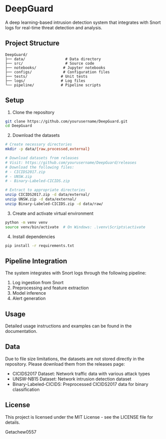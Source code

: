 # DeepGuard

A deep learning-based intrusion detection system that integrates with Snort logs for real-time threat detection and analysis.

## Project Structure

```
DeepGuard/
├── data/                  # Data directory
├── src/                   # Source code
├── notebooks/            # Jupyter notebooks
├── configs/              # Configuration files
├── tests/               # Unit tests
├── logs/                # Log files
└── pipeline/            # Pipeline scripts
```

## Setup

1. Clone the repository
```bash
git clone https://github.com/yourusername/DeepGuard.git
cd DeepGuard
```

2. Download the datasets
```bash
# Create necessary directories
mkdir -p data/{raw,processed,external}

# Download datasets from releases
# Visit: https://github.com/yourusername/DeepGuard/releases
# Download the following files:
# - CICIDS2017.zip
# - UNSW.zip
# - Binary-Labeled-CICIDS.zip

# Extract to appropriate directories
unzip CICIDS2017.zip -d data/external/
unzip UNSW.zip -d data/external/
unzip Binary-Labeled-CICIDS.zip -d data/raw/
```

3. Create and activate virtual environment
```bash
python -m venv venv
source venv/bin/activate  # On Windows: .\venv\Scripts\activate
```

4. Install dependencies
```bash
pip install -r requirements.txt
```

## Pipeline Integration

The system integrates with Snort logs through the following pipeline:
1. Log ingestion from Snort
2. Preprocessing and feature extraction
3. Model inference
4. Alert generation

## Usage

Detailed usage instructions and examples can be found in the documentation.

## Data

Due to file size limitations, the datasets are not stored directly in the repository. Please download them from the releases page:

- CICIDS2017 Dataset: Network traffic data with various attack types
- UNSW-NB15 Dataset: Network intrusion detection dataset
- Binary-Labeled-CICIDS: Preprocessed CICIDS2017 data for binary classification

## License

This project is licensed under the MIT License - see the LICENSE file for details.

Getachew0557